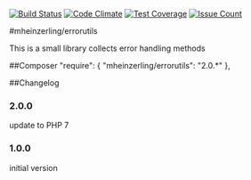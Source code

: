 [![Build Status](https://travis-ci.org/mheinzerling/php-errorutils.svg?branch=master)](https://travis-ci.org/mheinzerling/php-errorutils) [![Code Climate](https://codeclimate.com/github/mheinzerling/php-errorutils/badges/gpa.svg)](https://codeclimate.com/github/mheinzerling/php-errorutils) [![Test Coverage](https://codeclimate.com/github/mheinzerling/php-errorutils/badges/coverage.svg)](https://codeclimate.com/github/mheinzerling/php-errorutils/coverage) [![Issue Count](https://codeclimate.com/github/mheinzerling/php-errorutils/badges/issue_count.svg)](https://codeclimate.com/github/mheinzerling/php-errorutils) 

#mheinzerling/errorutils

This is a small library collects error handling methods

##Composer
    "require": {
        "mheinzerling/errorutils": "2.0.*"
    },
  
##Changelog

### 2.0.0
update to PHP 7

### 1.0.0
initial version 